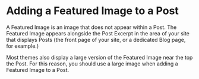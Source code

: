 # Adding a Featured Image to a Post

A Featured Image is an image that does not appear within a Post. The Featured Image appears alongside the Post Excerpt in the area of your site that displays Posts (the front page of your site, or a dedicated Blog page, for example.)

Most themes also display a large version of the Featured Image near the top the Post. For this reason, you should use a large image when adding a Featured Image to a Post.




